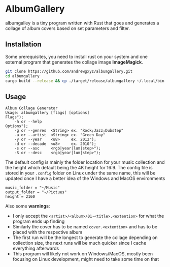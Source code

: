 # AlbumGallery

albumgalley is a tiny program written with Rust that goes and generates a collage of album covers based on set parameters and filter.

## Installation

Some prerequisites, you need to install rust on your system and one external program that generates the collage image **ImageMagick**.

```bash
git clone https://github.com/andrewgxyz/albumgallery.git
cd albumgallery
cargo build --release && cp ./target/release/albumgallery ~/.local/bin
```


## Usage 

```
Album Collage Generator
Usage: albumgallery [flags] [options]
Flags");
    -h or --help
Options");
    -g or --genres  <String> ex. "Rock;Jazz;Dubstep"
    -a or --artist  <String> ex. "Green Day"
    -y or --year    <u8>     ex. 2012");
    -d or --decade  <u8>     ex. 2010");
    -s or --asc     <rgb|year|lum|step>");
    -S or --desc    <rgb|year|lum|step>");
```

The default config is mainly the folder location for your music collection and the height which default being the 4K height for 16:9. The config file is stored in your `.config` folder on Linux under the same name, this will be updated once I have a better idea of the Windows and MacOS environments

```
music_folder = "~/Music"
output_folder = "~/Pictues"
height = 2160
```

Also some **warnings**:

- I only accept the `<artist>/<album>/01-<title>.<extention>` for what the program ends up finding
- Similarly the cover has to be named `cover.<extention>` and has to be placed with the respective album
- The first run will be the longest to generate the collage depending on collection size, the next runs will be much quicker since I cache everything afterwards
- This program will likely not work on Windows/MacOS, mostly been focusing on Linux development, might need to take some time on that

